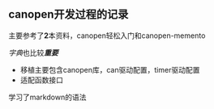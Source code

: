 ## canopen开发过程的记录

主要参考了**2**本资料，canopen轻松入门和canopen-memento

*字典*也比较***重要***

- 移植主要包含canopen库，can驱动配置，timer驱动配置
- 适配函数接口


学习了markdown的语法
